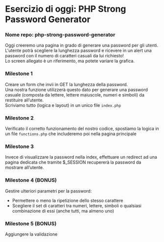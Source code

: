 # Esercizio di oggi: PHP Strong Password Generator
### Nome repo: php-strong-password-generator
Oggi creeremo una pagina in grado di generare una password per gli utenti.<br>
L'utente potrà scegliere la lunghezza password e ricevere in un alert una password con il numero di caratteri casuali da lui richiesto!<br>
Lo screen allegato è un riferimento, ma potete variare la grafica.<br>

### Milestone 1
Creare un form che invii in GET la lunghezza della password.<br>
Una nostra funzione utilizzerà questo dato per generare una password casuale
(composta da lettere, lettere maiuscole, numeri e simboli) da restituire all’utente.<br>
Scriviamo tutto (logica e layout) in un unico file `index.php`<br>

### Milestone 2
Verificato il corretto funzionamento del nostro codice, spostiamo la logica in un file `functions.php` che includeremo poi nella pagina principale<br>

### Milestone 3
Invece di visualizzare la password nella index, effettuare un redirect ad una pagina dedicata che tramite $_SESSION recupererà la password da mostrare all’utente.<br>

### Milestone 4 (BONUS) 
Gestire ulteriori parametri per la password:
- Permettere o meno la ripetizione dello stesso carattere
- Scegliere il set di caratteri tra numeri, lettere, simboli o qualsiasi combinazione di essi (anche tutti, ma almeno uno)

### Milestone 5 (BONUS)
Aggiungere la validazione